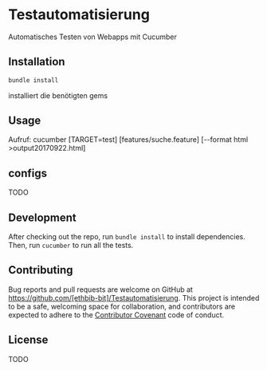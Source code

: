 # Testautomatisierung
Automatisches Testen von Webapps mit Cucumber

## Installation
```ruby
bundle install
```
installiert die benötigten gems

## Usage
Aufruf: cucumber [TARGET=test] [features/suche.feature] [--format html >output20170922.html]

## configs
TODO

## Development
After checking out the repo, run `bundle install` to install dependencies. Then, run `cucumber` to run all the tests.


## Contributing

Bug reports and pull requests are welcome on GitHub at https://github.com/[ethbib-bit]/Testautomatisierung. This project is intended to be a safe, welcoming space for collaboration, and contributors are expected to adhere to the [Contributor Covenant](http://contributor-covenant.org) code of conduct.


## License
TODO